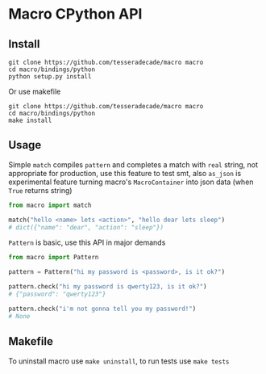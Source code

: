# Macro CPython API

## Install

```shell script
git clone https://github.com/tesseradecade/macro macro
cd macro/bindings/python
python setup.py install
```

Or use makefile

```shell script
git clone https://github.com/tesseradecade/macro macro
cd macro/bindings/python
make install
```

## Usage

Simple `match` compiles `pattern` and completes a match with `real` string, not appropriate for production, use this feature to test smt, also `as_json` is experimental feature turning macro's `MacroContainer` into json data (when `True` returns string)

```python
from macro import match

match("hello <name> lets <action>", "hello dear lets sleep")
# dict({"name": "dear", "action": "sleep"})
```

`Pattern` is basic, use this API in major demands

```python
from macro import Pattern

pattern = Pattern("hi my password is <password>, is it ok?")

pattern.check("hi my password is qwerty123, is it ok?")
# {"password": "qwerty123"}

pattern.check("i'm not gonna tell you my password!")
# None
```

## Makefile

To uninstall macro use `make uninstall`, to run tests use `make tests`